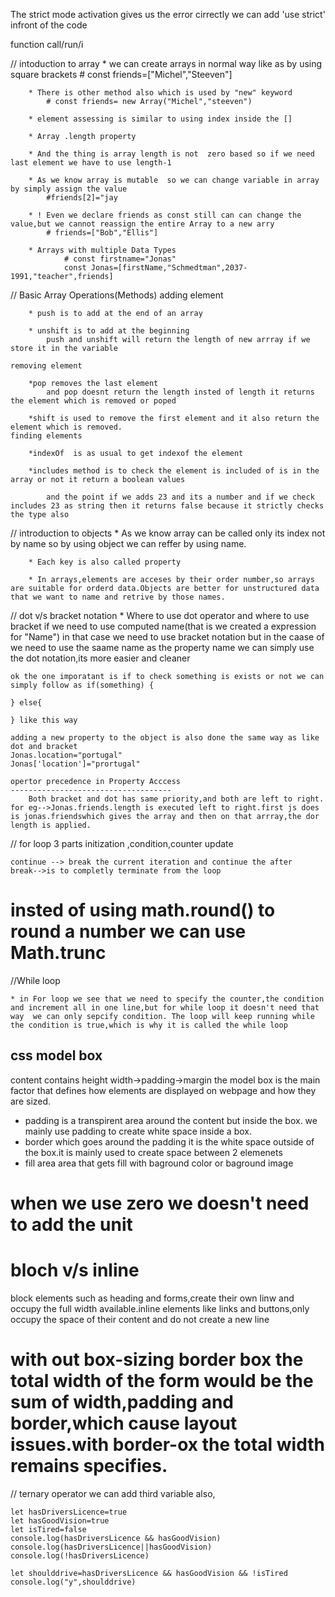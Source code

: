 The strict mode activation gives us the error cirrectly
we can add 'use strict' infront of the code 

function call/run/i


// intoduction to array
        * we can create arrays in normal way like as by using square brackets
            # const friends=["Michel","Steeven"]
        
        * There is other method also which is used by "new" keyword
            # const friends= new Array("Michel","steeven")
        
        * element assessing is similar to using index inside the []
        
        * Array .length property
        
        * And the thing is array length is not  zero based so if we need last element we have to use length-1
        
        * As we know array is mutable  so we can change variable in array by simply assign the value
            #friends[2]="jay
        
        * ! Even we declare friends as const still can can change the value,but we cannot reassign the entire Array to a new arry
            # friends=["Bob","Ellis"]

        * Arrays with multiple Data Types
                # const firstname="Jonas"
                const Jonas=[firstName,"Schmedtman",2037-1991,"teacher",friends]
// Basic Array Operations(Methods)
    adding element

        * push is to add at the end of an array
        
        * unshift is to add at the beginning 
            push and unshift will return the length of new arrray if we store it in the variable

    removing element

        *pop removes the last element
            and pop doesnt return the length insted of length it returns the element which is removed or poped
        
        *shift is used to remove the first element and it also return the element which is removed.
    finding elements

        *indexOf  is as usual to get indexof the element
        
        *includes method is to check the element is included of is in the array or not it return a boolean values
        
            and the point if we adds 23 and its a number and if we check includes 23 as string then it returns false because it strictly checks the type also
        
// introduction to objects
        * As we know array can be called only its index not by name so by using object we can reffer by using name.

        * Each key is also called property

        * In arrays,elements are acceses by their order number,so arrays are suitable for orderd data.Objects are better for unstructured data that we want to name and retrive by those names.

 // dot v/s bracket notation
        * Where to use dot operator and where to use bracket
            if we need to use computed name(that is we created a expression for "Name") in that case we need to use bracket notation but in the caase of we need to use the saame name as the property name we can simply use the dot notation,its more easier and cleaner

    ok the one imporatant is if to check something is exists or not we can simply follow as if(something) {

    } else{
    
    } like this way

    adding a new property to the object is also done the same way as like dot and bracket
    Jonas.location="portugal"
    Jonas['location']="prortugal"

    opertor precedence in Property Acccess
    ------------------------------------
        Both bracket and dot has same priority,and both are left to right. for eg-->Jonas.friends.length is executed left to right.first js does is jonas.friendswhich gives the array and then on that arrray,the dor length is applied.

// for loop
    3 parts initization ,condition,counter update

    continue --> break the current iteration and continue the after
    break-->is to completly terminate from the loop
# insted of using math.round()  to round a number we can use Math.trunc

//While loop

    * in For loop we see that we need to specify the counter,the condition and increment all in one line,but for while loop it doesn't need that way  we can only sepcify condition. The loop will keep running while the condition is true,which is why it is called the while loop



css model box
-------------

content contains height width->padding->margin
the model box is the main factor that defines how elements are displayed on webpage and how they are sized.
* padding is a transpirent area around the content but inside the box. we mainly use padding to create white space inside a box.
* border which goes around the padding it is the white space outside of the box.it is mainly used to create space between 2 elemenets
* fill area area that gets fill with baground color or baground image

# when we use zero we doesn't need to add the unit

# bloch v/s inline
block elements such as heading and forms,create their own linw and occupy the full width available.inline elements like links and buttons,only occupy the space of their  content and do not create a new line

# with out box-sizing border box the total width of the form would be the sum of width,padding and border,which cause layout issues.with border-ox the total width remains specifies.


// ternary operator
we can add  third variable also,

    let hasDriversLicence=true
    let hasGoodVision=true
    let isTired=false
    console.log(hasDriversLicence && hasGoodVision)
    console.log(hasDriversLicence||hasGoodVision)
    console.log(!hasDriversLicence)

    let shoulddrive=hasDriversLicence && hasGoodVision && !isTired
    console.log("y",shoulddrive)
